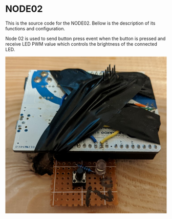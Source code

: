 # NODE02
This is the source code for the NODE02. Bellow is the description of its functions and configuration.

Node 02 is used to send button press event when the button is pressed and receive LED PWM value which controls the brightness of the connected LED.

![Image here](../../Documentation/images/node02.jpg)
